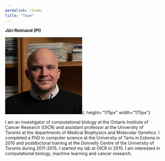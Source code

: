 ```yaml
---
permalink: /team/
title: "Team"
---
```


**Jüri Reimand (PI)**

![jr](/assets/images/juri.png){: height="175px" width="175px"}

I am an investigator of computational biology at the Ontario Institute of Cancer Research (OICR) and assistant professor at the University of Toronto at the departments of Medical Biophysics and Molecular Genetics. I completed a PhD in computer science at the University of Tartu in Estonia in 2010 and postdoctoral training at the Donnelly Centre of the University of Toronto during 2011-2015. I started my lab at OICR in 2015. I am interested in computational biology, machine learning and cancer research. 